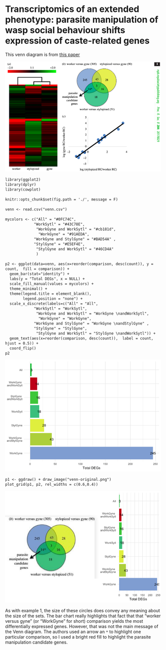 Transcriptomics of an extended phenotype: parasite manipulation of wasp social behaviour shifts expression of caste-related genes
=================================================================================================================================

This venn diagram is from [this
paper](https://royalsocietypublishing.org/doi/full/10.1098/rspb.2017.0029?url_ver=Z39.88-2003&rfr_id=ori:rid:crossref.org&rfr_dat=cr_pub%3dpubmed)

![](geffre2017.png)

    library(ggplot2)
    library(dplyr)
    library(cowplot)

    knitr::opts_chunk$set(fig.path = './', message = F)

    venn <- read.csv("venn.csv")

    mycolors <- c("All" = "#0FC74C",
                 "WorkSytl" = "#43C78E",
                  "WorkGyne and WorkSytl" = "#cb181d", 
                   "WorkGyne" = "#91AEDA", 
                 "WorkGyne and StylGyne" = "#BAD54A" ,
                 "StylGyne" = "#E5EF4E",
                  "StylGyne and WorkSytl" = "#46CD4A"
                  )   

    p2 <- ggplot(data=venn, aes(x=reorder(comparison, desc(count)), y = count,  fill = comparison)) + 
      geom_bar(stat="identity") +
      labs(y = "Total DEGs", x = NULL) +
      scale_fill_manual(values = mycolors) +
      theme_minimal() +
      theme(legend.title = element_blank(),
            legend.position = "none") +
      scale_x_discrete(labels=c("All" = "All",
                 "WorkSytl" = "WorkSytl",
                  "WorkGyne and WorkSytl" = "WorkGyne \nandWorkSytl", 
                   "WorkGyne" = "WorkGyne", 
                 "WorkGyne and StylGyne" = "WorkGyne \nandStylGyne" ,
                 "StylGyne" = "StylGyne",
                  "StylGyne and WorkSytl" = "StylGyne \nandWorkSytl")) +
      geom_text(aes(x=reorder(comparison, desc(count)),  label = count, hjust = 0.5)) +
      coord_flip()
    p2

![](./venn-alt-1.png)

    p1 <- ggdraw() + draw_image("venn-original.png")
    plot_grid(p1, p2, rel_widths = c(0.6,0.4))

![](./geffre-original-alt-1.png)

As with example 1, the size of these circles does convey any meaning
about the size of the sets. The bar chart really highlights that fact
that that “worker versus gyne” (or “WorkGyne” for short) comparison
yields the most differentially expressed genes. However, that was not
the main message of the Venn diagram. The authors used an arrow an `*`
to highlight one particular comparison, so I used a bright red fill to
highlight the parasite manipulation candidate genes.
